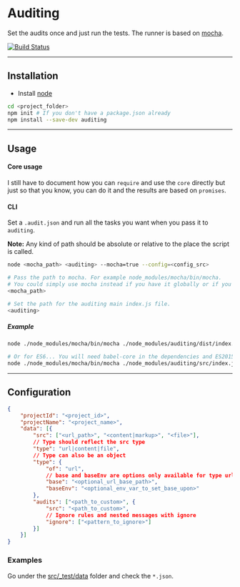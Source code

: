 # Auditing

Set the audits once and just run the tests.
The runner is based on [mocha](https://mochajs.org/).

[![Build Status](https://travis-ci.org/Sendoushi/auditing.svg?branch=master)](https://travis-ci.org/Sendoushi/auditing)

----------

## Installation

- Install [node](http://nodejs.org)

```sh
cd <project_folder>
npm init # If you don't have a package.json already
npm install --save-dev auditing
```

----------

## Usage

#### Core usage

I still have to document how you can `require` and use the `core` directly but just so that you know, you can do it and the results are based on `promises`.

#### CLI

Set a `.audit.json` and run all the tasks you want when you pass it to `auditing`.<br>

**Note:**
Any kind of path should be absolute or relative to the place the script is called.

```sh
node <mocha_path> <auditing> --mocha=true --config=<config_src>

# Pass the path to mocha. For example node_modules/mocha/bin/mocha.
# You could simply use mocha instead if you have it globally or if you're using npm scripts.
<mocha_path>

# Set the path for the auditing main index.js file.
<auditing>
```

##### Example

```sh
node ./node_modules/mocha/bin/mocha ./node_modules/auditing/dist/index.js --mocha=true --config=".audit.json"

# Or for ES6... You will need babel-core in the dependencies and ES2015 preset setup in your .babelrc
node ./node_modules/mocha/bin/mocha ./node_modules/auditing/src/index.js --compilers js:babel-core/register --mocha=true --config=".audit.json"
```

-------------------

## Configuration

```json
{
    "projectId": "<project_id>",
    "projectName": "<project_name>",
    "data": [{
        "src": ["<url_path>", "<content|markup>", "<file>"],
        // Type should reflect the src type
        "type": "url|content|file",
        // Type can also be an object
        "type": {
            "of": "url",
            // base and baseEnv are options only available for type url
            "base": "<optional_url_base_path>",
            "baseEnv": "<optional_env_var_to_set_base_upon>"
        },
        "audits": ["<path_to_custom>", {
            "src": "<path_to_custom>",
            // Ignore rules and nested messages with ignore
            "ignore": ["<pattern_to_ignore>"]
        }]
    }]
}
```

### Examples
Go under the [src/_test/data](src/_test/data) folder and check the `*.json`.
